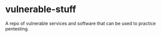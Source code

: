 # vulnerable-stuff

A repo of vulnerable services and software that can be used to practice pentesting.
